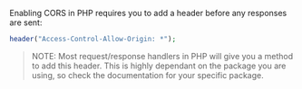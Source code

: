 Enabling CORS in PHP requires you to add a header before any responses are sent:

```php
header("Access-Control-Allow-Origin: *");
```

> NOTE: Most request/response handlers in PHP will give you a method to add this header. This is highly dependant on the package you are using, so check the documentation for your specific package.

